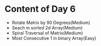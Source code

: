 # Content of Day 6
- Rotate Matrix by 90 Degrees(Medium)
- Seach in sorted 2d Array(Medium)
- Spiral Traversal of Matrix(Medium)
- Most Consecutive 1 in binary Array(Easy)
